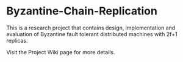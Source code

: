 # Byzantine-Chain-Replication
This is a research project that contains design, implementation and evaluation of Byzantine fault tolerant distributed machines with 2f+1 replicas.

Visit the Project Wiki page for more details.
